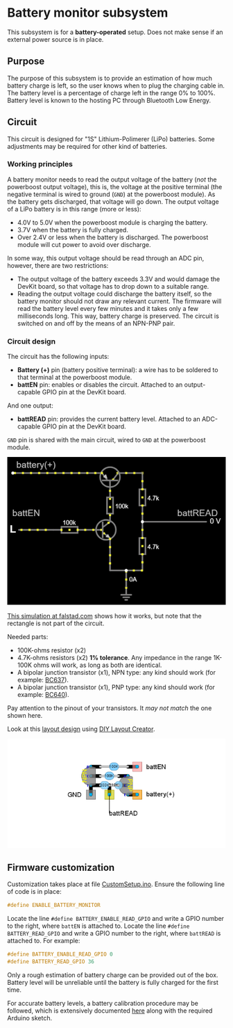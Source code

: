 # Battery monitor subsystem

This subsystem is for a **battery-operated** setup. Does not make sense if an external power source is in place.

## Purpose

The purpose of this subsystem is to provide an estimation of how much battery charge is left, so the user knows when to plug the charging cable in. The battery level is a percentage of charge left in the range 0% to 100%. 
Battery level is known to the hosting PC through Bluetooth Low Energy.

## Circuit

This circuit is designed for "1S" Lithium-Polimerer (LiPo) batteries. Some adjustments may be required for other kind of batteries.

### Working principles

A battery monitor needs to read the output voltage of the battery (*not* the powerboost output voltage), this is, the voltage at the positive terminal (the negative terminal is wired to ground (`GND`) at the powerboost module). As the battery gets discharged, that voltage will go down. The output voltage of a LiPo battery is in this range (more or less):

- 4.0V to 5.0V when the powerboost module is charging the battery.
- 3.7V when the battery is fully charged.
- Over 2.4V or less when the battery is discharged. The powerboost module will cut power to avoid over discharge.

In some way, this output voltage should be read through an ADC pin, however, there are two restrictions:

- The output voltage of the battery exceeds 3.3V and would damage the DevKit board, so that voltage has to drop down to a suitable range.
- Reading the output voltage could discharge the battery itself, so the battery monitor should not draw any relevant current. The firmware will read the battery level every few minutes and it takes only a few milliseconds long. This way, battery charge is preserved. The circuit is switched on and off by the means of an NPN-PNP pair.

### Circuit design

The circuit has the following inputs:

- **Battery (+)** pin (battery positive terminal): a wire has to be soldered to that terminal at the powerboost module. 
- **battEN** pin: enables or disables the circuit. Attached to an output-capable GPIO pin at the DevKit board.

And one output:

- **battREAD** pin: provides the current battery level. Attached to an ADC-capable GPIO pin at the DevKit board.

`GND` pin is shared with the main circuit, wired to `GND` at the powerboost module.

![Battery monitor circuit](./BatteryMonitor_falstad.png)

[This simulation at falstad.com](https://falstad.com/circuit/circuitjs.html?ctz=CQAgjCAMB0l3BWcMBMcUHYMGZIA4UA2ATmIxAUgoqoQFMBaMMAKABcQmwVxieHCAFl48eEGJTAE8g4pDQJshLFGiKEmfJG4oEgsJGLIqAEzoAzAIYBXADZsWAc07YeuYQ1chXVXywDunHhUwUG+UCwATlAgoVRgGIQxghhwUTEJSVSYPFQpadFMiSKczGJ8GfAFnELg3DXCmZVVAS5ukB5eOeCt2Rj8Xf0RgQLC3aMgaHgRHBNlDbFU2KWcEgZ4OPJggpAIxNgeEgTYlMRSBpDYUo1wIGZWdg4AMqXFYBUMuknvueAgVrYAM50bzQZaQVoMQTTOKLCIAeQyb0EjTewzakyGE26EIAHqUOi5OBgjHkQEkAEaWNhsOiRACeAAoADoABwAlCx8Z8EOQwIQkJ95OBCNNGtMqTSAKIAOS55KM-KQ20VopA4pAkrYACUpQBBAAiLAAymEYkxCOEqEkAcCYhgWNrSpbONDSh83eEdtQrWpHc6qJ5+CgUJ1fnkyb6EP6LYH+e7+PGvUtoOQozH+fEkkwKknkksYr4-U7Y+aQ8IreqU+DC8WA95g6GG4Wq5NUy2JBmXW6czxPfm2zWi9HueNBNndBAocsbiAALJ6gAa8s8ggGU90gZQYuQIAAwgALSyRRwASwAdo5mYCAPTXvfHxyWc8mAD2K+wJ1KwconCMs8PR86BMa870BB8T0sExLA-A4aE4EMeEUdVdwNU9AQAYyPE9gNA68DToTDHygmCKRcccajEODajxSjXTqaYmBQ+NjVPABbOxqVwwEtTpelrwAN1fexLEcOgVwwCAEnAENJjJeMADVhLYSwACs6GvMxr0lOkAFvLGvQF2M4t8WCAA) shows how it works, but note that the rectangle is not part of the circuit.

Needed parts:

- 100K-ohms resistor (x2)
- 4.7K-ohms resistors (x2) **1% tolerance**. Any impedance in the range 1K-100K ohms will work, as long as both are identical.
- A bipolar junction transistor (x1), NPN type: any kind should work (for example: [BC637](https://www.onsemi.com/pdf/datasheet/bc637-d.pdf)).
- A bipolar junction transistor (x1), PNP type: any kind should work (for example: [BC640](https://www.onsemi.com/pdf/datasheet/bc640-d.pdf)). 

Pay attention to the pinout of your transistors. It *may not match* the one shown here.

Look at this [layout design](./BatteryMonitor.diy) using [DIY Layout Creator](https://github.com/bancika/diy-layout-creator).

![Board design](./BatteryMonitor_diy.png)

## Firmware customization

Customization takes place at file [CustomSetup.ino](../../../../src/Firmware/CustomSetup/CustomSetup.ino).
Ensure the following line of code is in place:

```c
#define ENABLE_BATTERY_MONITOR
```

Locate the line `#define BATTERY_ENABLE_READ_GPIO` and write a GPIO number to the right, where `battEN` is attached to. Locate the line `#define BATTERY_READ_GPIO` and write a GPIO number to the right, where `battREAD` is attached to. For example:

```c
#define BATTERY_ENABLE_READ_GPIO 0
#define BATTERY_READ_GPIO 36
```

Only a rough estimation of battery charge can be provided out of the box. Battery level will be unreliable until the battery is fully charged for the first time.

For accurate battery levels, a battery calibration procedure may be followed, which is extensively documented [here](../../../../src/Firmware/BatteryTools/BatteryCalibration/README_en.md) along with the required Arduino sketch.
